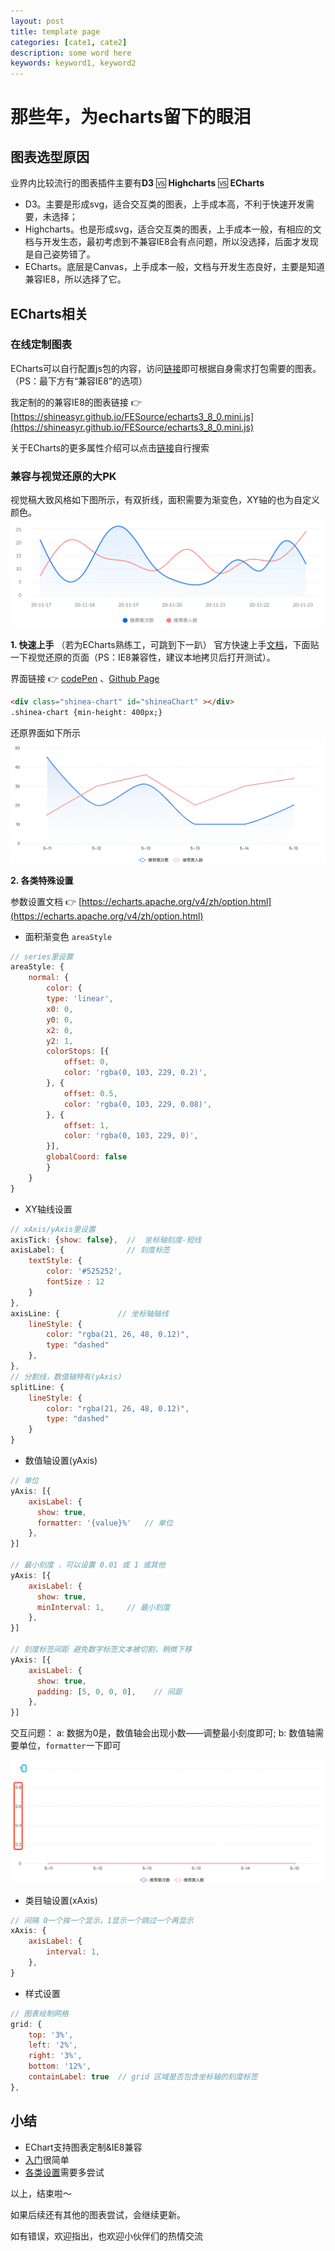 ```yaml
---
layout: post
title: template page
categories: [cate1, cate2]
description: some word here
keywords: keyword1, keyword2
---
```


# 那些年，为echarts留下的眼泪

## 图表选型原因
业界内比较流行的图表插件主要有**D3** 🆚 **Highcharts** 🆚 **ECharts**
- D3。主要是形成svg，适合交互类的图表，上手成本高，不利于快速开发需要，未选择；
- Highcharts。也是形成svg，适合交互类的图表，上手成本一般，有相应的文档与开发生态，最初考虑到不兼容IE8会有点问题，所以没选择，后面才发现是自己姿势错了。
- ECharts。底层是Canvas，上手成本一般，文档与开发生态良好，主要是知道兼容IE8，所以选择了它。

## ECharts相关
### 在线定制图表
ECharts可以自行配置js包的内容，访问[链接](https://echarts.apache.org/zh/builder.html)即可根据自身需求打包需要的图表。（PS：最下方有“兼容IE8”的选项）

我定制的的兼容IE8的图表链接 👉 [https://shineasyr.github.io/FESource/echarts3_8_0.mini.js](https://shineasyr.github.io/FESource/echarts3_8_0.mini.js)

关于ECharts的更多属性介绍可以点击[链接](https://echarts.apache.org/zh/option.html)自行搜索

### 兼容与视觉还原的大PK

视觉稿大致风格如下图所示，有双折线，面积需要为渐变色，XY轴的也为自定义颜色。
![图表视觉稿](../assets/images/echart-ui.png)

**1. 快速上手**
（若为ECharts熟练工，可跳到下一趴）
官方快速上手[文档](https://echarts.apache.org/zh/tutorial.html#5%20%E5%88%86%E9%92%9F%E4%B8%8A%E6%89%8B%20ECharts)，下面贴一下视觉还原的页面（PS：IE8兼容性，建议本地拷贝后打开测试）。

界面链接 👉 [codePen](https://codepen.io/shineasyr/full/xxqgeZx) 、<a href="https://shineasyr.github.io/Produce101/echart-fe.html" target="_blank">Github Page</a>
```html
<div class="shinea-chart" id="shineaChart" ></div>
.shinea-chart {min-height: 400px;}

```
还原界面如下所示
![图表还原界面](../assets/images/echart-fe.png)

**2. 各类特殊设置**

参数设置文档 👉 [https://echarts.apache.org/v4/zh/option.html](https://echarts.apache.org/v4/zh/option.html)
- 面积渐变色 `areaStyle` 
```javascript
// series里设置
areaStyle: {
    normal: {
        color: {
        type: 'linear',
        x0: 0,
        y0: 0,
        x2: 0,
        y2: 1,
        colorStops: [{
            offset: 0,
            color: 'rgba(0, 103, 229, 0.2)',
        }, {
            offset: 0.5,
            color: 'rgba(0, 103, 229, 0.08)',
        }, {
            offset: 1,
            color: 'rgba(0, 103, 229, 0)',
        }],
        globalCoord: false
        }
    }
}
```
- XY轴线设置
```javascript
// xAxis/yAxis里设置
axisTick: {show: false},  //  坐标轴刻度-短线
axisLabel: {              // 刻度标签
    textStyle: {
        color: '#525252',
        fontSize : 12
    }
},
axisLine: {             // 坐标轴轴线
    lineStyle: {
        color: "rgba(21, 26, 48, 0.12)",
        type: "dashed"
    },
},
// 分割线，数值轴特有(yAxis)
splitLine: {
    lineStyle: {
        color: "rgba(21, 26, 48, 0.12)",
        type: "dashed"
    }
}
```
- 数值轴设置(yAxis)
```javascript
// 单位
yAxis: [{
    axisLabel: {  
      show: true,
      formatter: '{value}%'   // 单位
    },
}]

// 最小刻度 ，可以设置 0.01 或 1 或其他
yAxis: [{
    axisLabel: {  
      show: true,  
      minInterval: 1,     // 最小刻度
    },
}]

// 刻度标签间距 避免数字标签文本被切割，稍微下移
yAxis: [{
    axisLabel: {  
      show: true,
      padding: [5, 0, 0, 0],    // 间距
    },
}]
```
交互问题：
a: 数据为0是，数值轴会出现小数——调整最小刻度即可;
b: 数值轴需要单位，`formatter`一下即可

![图表还原界面](../assets/images/echart-question.png)
- 类目轴设置(xAxis)
```javascript
// 间隔 0一个挨一个显示，1显示一个跳过一个再显示
xAxis: {
    axisLabel: {
        interval: 1,
    },
}
```
- 样式设置
```javascript
// 图表绘制网格
grid: {
    top: '3%',
    left: '2%',
    right: '3%',
    bottom: '12%',
    containLabel: true  // grid 区域是否包含坐标轴的刻度标签
},
```

## 小结
- EChart支持图表定制&IE8兼容
- [入门](https://echarts.apache.org/zh/tutorial.html)很简单
- [各类设置](https://echarts.apache.org/v4/zh/option.html)需要多尝试

以上，结束啦～

如果后续还有其他的图表尝试，会继续更新。

如有错误，欢迎指出，也欢迎小伙伴们的热情交流
